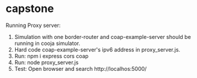# capstone

Running Proxy server:

1. Simulation with one border-router and coap-example-server should be running in cooja simulator.
2. Hard code coap-example-server's ipv6 address in proxy_server.js.
3. Run: npm i express cors coap
4. Run: node proxy_server.js
5. Test: Open browser and search http://localhos:5000/

